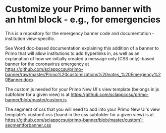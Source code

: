# Customize your Primo banner with an html block - e.g., for emergencies

This is a repository for the emergency banner code and documentation - institution view-specific.

See Word doc-based documentation explaining this addition of a banner to Primo that will allow institutions to add hyperlinks in, as well as an explanation of how we initially created a message only (CSS only)-based banner for the coronavirus emergency at https://github.com/sclappccsu/primo-banner/raw/master/Primo%20customizations%20notes_%20Emergency%20Banner.docx

The custom.js needed for your Primo New UI's view template (belongs in js subfolder for a given view) is at https://github.com/sclappccsu/primo-banner/blob/master/custom.js

The segment of css that you will need to add into your Primo New UI's view template's custom1.css (found in the css subfolder for a given view) is at https://github.com/sclappccsu/primo-banner/blob/master/custom1-segmentforbanner.css

